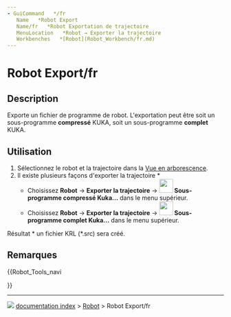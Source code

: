 ```yaml
---
- GuiCommand   */fr
   Name   *Robot Export
   Name/fr   *Robot Exportation de trajectoire
   MenuLocation   *Robot → Exporter la trajectoire
   Workbenches   *[Robot](Robot_Workbench/fr.md)
---
```


# Robot Export/fr

## Description

Exporte un fichier de programme de robot. L\'exportation peut être soit un sous-programme **compressé** KUKA, soit un sous-programme **complet** KUKA.

## Utilisation

1.  Sélectionnez le robot et la trajectoire dans la [Vue en arborescence](Tree_view/fr.md).
2.  Il existe plusieurs façons d\'exporter la trajectoire    *
    -   Choisissez **Robot** → **Exporter la trajectoire** → **<img src="images/Robot_Export.svg" width=32px> Sous-programme compressé Kuka...** dans le menu supérieur.
    -   Choisissez **Robot** → **Exporter la trajectoire** → **<img src="images/Robot_Export.svg" width=32px> Sous-programme complet Kuka...** dans le menu supérieur.

Résultat    * un fichier KRL (\*.src) sera créé.

## Remarques





{{Robot_Tools_navi

}}



---
![](images/Right_arrow.png) [documentation index](../README.md) > [Robot](Robot_Workbench.md) > Robot Export/fr
